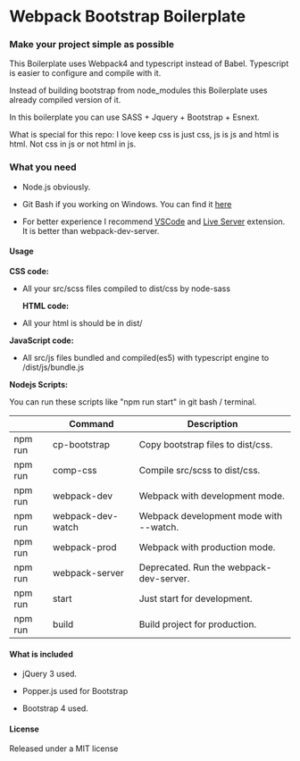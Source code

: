 # Webpack Bootstrap Boilerplate

### Make your project simple as possible

This Boilerplate uses Webpack4 and typescript instead of Babel. Typescript is easier to configure and compile with it.

Instead of building bootstrap from node_modules this Boilerplate uses already compiled version of it.

In this boilerplate you can use SASS + Jquery + Bootstrap + Esnext.

What is special for this repo: I love keep css is just css, js is js and html is html. Not css in js or not html in js.

### What you need

- Node.js obviously.

- Git Bash if you working on Windows. You can find it [here](https://git-scm.com/downloads)

- For better experience I recommend [VSCode](https://code.visualstudio.com) and [Live Server](https://marketplace.visualstudio.com/items?itemName=ritwickdey.LiveServer) extension. It is better than webpack-dev-server.
  
#### Usage

**CSS code:**

- All your src/scss files compiled to dist/css by node-sass

  **HTML code:**

- All your html is should be in dist/
  
**JavaScript code:**

- All src/js files bundled and compiled(es5) with typescript engine to /dist/js/bundle.js

 **Nodejs Scripts:**
  
You can run these scripts like "npm run start" in git bash / terminal.

|                |Command                        |Description                              |
|----------------|-------------------------------|-----------------------------------------|
|npm run         |cp-bootstrap                   |Copy bootstrap files to dist/css.        |
|npm run         |comp-css                       |Compile src/scss to dist/css.            |
|npm run         |webpack-dev                    |Webpack with development mode.           |
|npm run         |webpack-dev-watch              |Webpack development mode with --watch.   |
|npm run         |webpack-prod                   |Webpack with production mode.            |
|npm run         |webpack-server                 |Deprecated. Run the webpack-dev-server.  |
|npm run         |start                          |Just start for development.              |
|npm run         |build                          |Build project for production.            |

#### What is included
  
- jQuery 3 used.

- Popper.js used for Bootstrap

- Bootstrap 4 used.

#### License

Released under a MIT license
